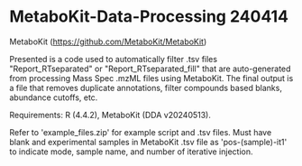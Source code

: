 # MetaboKit-Data-Processing 240414

MetaboKit (https://github.com/MetaboKit/MetaboKit)

Presented is a code used to automatically filter .tsv files "Report_RTseparated" or "Report_RTseparated_fill" that are auto-generated from processing Mass Spec .mzML files using MetaboKit. The final output is a file that removes duplicate annotations, filter compounds based blanks, abundance cutoffs, etc. 

Requirements: R (4.4.2), MetaboKit (DDA v20240513). 

Refer to 'example_files.zip' for example script and .tsv files.
Must have blank and experimental samples in MetaboKit .tsv file as 'pos-(sample)-it1' to indicate mode, sample name, and number of iterative injection.
